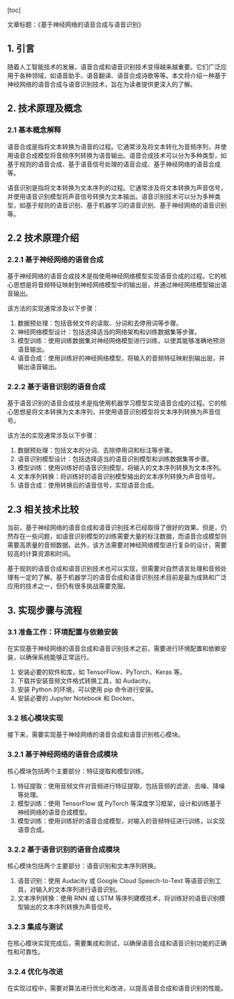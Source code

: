 
[toc]                    
                
                
文章标题：《基于神经网络的语音合成与语音识别》

## 1. 引言

随着人工智能技术的发展，语音合成和语音识别技术变得越来越重要。它们广泛应用于各种领域，如语音助手、语音翻译、语音合成诗歌等等。本文将介绍一种基于神经网络的语音合成与语音识别技术，旨在为读者提供更深入的了解。

## 2. 技术原理及概念

### 2.1 基本概念解释

语音合成是指将文本转换为语音的过程。它通常涉及将文本转化为音频序列，并使用语音合成模型将音频序列转换为语音输出。语音合成技术可以分为多种类型，如基于规则的语音合成、基于语音信号处理的语音合成、基于神经网络的语音合成等。

语音识别是指将文本转换为文本序列的过程。它通常涉及将文本转换为声音信号，并使用语音识别模型将声音信号转换为文本输出。语音识别技术可以分为多种类型，如基于规则的语音识别、基于机器学习的语音识别、基于神经网络的语音识别等。

## 2.2 技术原理介绍

### 2.2.1 基于神经网络的语音合成

基于神经网络的语音合成技术是指使用神经网络模型实现语音合成的过程。它的核心思想是将音频特征映射到神经网络模型中的输出层，并通过神经网络模型输出语音输出。

该方法的实现通常涉及以下步骤：

1. 数据预处理：包括音频文件的读取、分词和去停用词等步骤。
2. 神经网络模型设计：包括选择适当的网络架构和训练数据集等步骤。
3. 模型训练：使用训练数据集对神经网络模型进行训练，以使其能够准确地预测语音输出。
4. 语音合成：使用训练好的神经网络模型，将输入的音频特征映射到输出层，并输出语音输出。

### 2.2.2 基于语音识别的语音合成

基于语音识别的语音合成技术是指使用机器学习模型实现语音合成的过程。它的核心思想是将文本转换为文本序列，并使用语音识别模型将文本序列转换为声音信号。

该方法的实现通常涉及以下步骤：

1. 数据预处理：包括文本的分词、去除停用词和标注等步骤。
2. 语音识别模型设计：包括选择适当的语音识别模型和训练数据集等步骤。
3. 模型训练：使用训练好的语音识别模型，将输入的文本序列转换为文本序列。
4. 文本序列转换：将训练好的语音识别模型输出的文本序列转换为声音信号。
5. 语音合成：使用转换后的语音信号，实现语音合成。

## 2.3 相关技术比较

当前，基于神经网络的语音合成和语音识别技术已经取得了很好的效果。但是，仍然存在一些问题，如语音识别模型的训练需要大量的标注数据，而语音合成模型则需要高质量的音频数据。此外，该方法需要对神经网络模型进行复杂的设计，需要较高的计算资源和时间。

基于规则的语音合成和语音识别技术也可以实现，但需要对自然语言处理和音频处理有一定的了解。基于机器学习的语音合成和语音识别技术目前是最为成熟和广泛应用的技术之一，但仍有很多挑战需要克服。

## 3. 实现步骤与流程

### 3.1 准备工作：环境配置与依赖安装

在实现基于神经网络的语音合成和语音识别技术之前，需要进行环境配置和依赖安装，以确保系统能够正常运行。

1. 安装必要的软件和库，如 TensorFlow、PyTorch、Keras 等。
2. 下载并安装音频文件格式转换工具，如 Audacity。
3. 安装 Python 的环境，可以使用 pip 命令进行安装。
4. 安装必要的 Jupyter Notebook 和 Docker。

### 3.2 核心模块实现

接下来，需要实现基于神经网络的语音合成和语音识别核心模块。

### 3.2.1 基于神经网络的语音合成模块

核心模块包括两个主要部分：特征提取和模型训练。

1. 特征提取：使用音频文件对音频进行特征提取，包括音频的滤波、去噪、降噪等处理。
2. 模型训练：使用 TensorFlow 或 PyTorch 等深度学习框架，设计和训练基于神经网络的语音合成模型。
3. 模型训练：使用训练好的语音合成模型，对输入的音频特征进行训练，以实现语音合成。

### 3.2.2 基于语音识别的语音合成模块

核心模块包括两个主要部分：语音识别和文本序列转换。

1. 语音识别：使用 Audacity 或 Google Cloud Speech-to-Text 等语音识别工具，对输入的文本序列进行语音识别。
2. 文本序列转换：使用 RNN 或 LSTM 等序列建模技术，将训练好的语音识别模型输出的文本序列转换为声音信号。

### 3.2.3 集成与测试

在核心模块实现完成后，需要集成和测试，以确保语音合成和语音识别功能的正确性和可靠性。

### 3.2.4 优化与改进

在实现过程中，需要对算法进行优化和改进，以提高语音合成和语音识别的性能。

